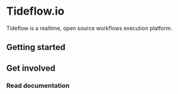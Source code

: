 # Tideflow.io

Tideflow is a realtime, open source workflows execution platform.

## Getting started

## Get involved

### Read documentation
